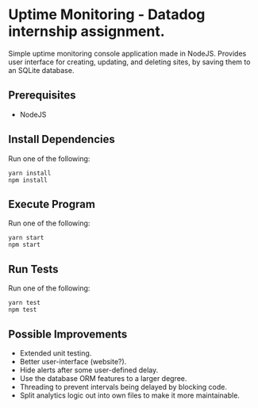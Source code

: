 # Uptime Monitoring - Datadog internship assignment.
Simple uptime monitoring console application made in NodeJS.
Provides user interface for creating, updating, and deleting sites, by saving them to an SQLite database. 

## Prerequisites
- NodeJS

## Install Dependencies
Run one of the following:
```
yarn install
npm install
```

## Execute Program
Run one of the following:
```
yarn start
npm start
```

## Run Tests
Run one of the following:
```
yarn test
npm test
```

## Possible Improvements
- Extended unit testing.
- Better user-interface (website?).
- Hide alerts after some user-defined delay.
- Use the database ORM features to a larger degree.
- Threading to prevent intervals being delayed by blocking code.
- Split analytics logic out into own files to make it more maintainable.
